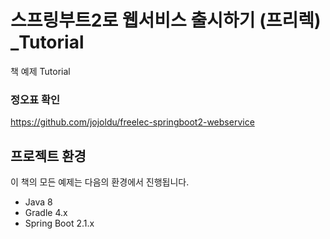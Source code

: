# 스프링부트2로 웹서비스 출시하기 (프리렉) _Tutorial

책 예제 Tutorial

### 정오표 확인
https://github.com/jojoldu/freelec-springboot2-webservice

## 프로젝트 환경

이 책의 모든 예제는 다음의 환경에서 진행됩니다.

* Java 8
* Gradle 4.x
* Spring Boot 2.1.x